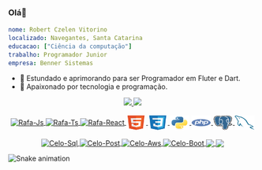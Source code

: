 ### Olá👋

```yaml
nome: Robert Czelen Vitorino
localizado: Navegantes, Santa Catarina
educacao: ["Ciência da computação"]
trabalho: Programador Junior
empresa: Benner Sistemas
```
- 🌱 Estundado e aprimorando para ser Programador em Fluter e Dart.
- 👯 Apaixonado por tecnologia e programação.

<div align="center">
  <a href="https://github.com/robertcvitorino">
  <img height="180em" src="https://github-readme-stats.vercel.app/api?username=robertcvitorino&show_icons=true&theme=gotham&include_all_commits=true&count_private=true"/>
  <img height="180em" src="https://github-readme-stats.vercel.app/api/top-langs/?username=robertcvitorino&layout=compact&langs_count=7&theme=gotham"/>
</div>
<div align="center" style="display: inline_block"><br>
  <img align="center" alt="Rafa-Js" height="30" width="40" src="https://cdn.jsdelivr.net/gh/devicons/devicon/icons/dart/dart-original.svg">
  <img align="center" alt="Rafa-Ts" height="30" width="40" src="https://cdn.jsdelivr.net/gh/devicons/devicon/icons/flutter/flutter-original.svg">
  <img align="center" alt="Rafa-React" height="30" width="40" src="https://cdn.jsdelivr.net/gh/devicons/devicon/icons/java/java-original.svg">
  <img align="center" alt="Rafa-HTML" height="30" width="40" src="https://raw.githubusercontent.com/devicons/devicon/master/icons/html5/html5-original.svg">
  <img align="center" alt="Rafa-CSS" height="30" width="40" src="https://raw.githubusercontent.com/devicons/devicon/master/icons/css3/css3-original.svg">
  <img align="center" alt="Rafa-Python" height="30" width="40" src="https://raw.githubusercontent.com/devicons/devicon/master/icons/python/python-original.svg">
   <img align="center" title="PHP"  height="30" width="40" src="https://raw.githubusercontent.com/devicons/devicon/master/icons/php/php-plain.svg">
  <img align="center" title="Postgres" height="30" width="40" src="https://raw.githubusercontent.com/devicons/devicon/master/icons/postgresql/postgresql-original.svg">
  <img align="center" title="MySql"  height="30" width="40" src="https://raw.githubusercontent.com/devicons/devicon/master/icons/mysql/mysql-original.svg">
</div>
<div align="center"><br>
  <img align="center" alt="Celo-Sql" src="https://img.shields.io/badge/MySQL-00000F?style=for-the-badge&logo=mysql&logoColor=white">
  <img align="center" alt="Celo-Post"  src="https://img.shields.io/badge/PostgreSQL-316192?style=for-the-badge&logo=postgresql&logoColor=white">
  <img align="center" alt="Celo-Aws" src="https://img.shields.io/badge/Amazon_AWS-232F3E?style=for-the-badge&logo=amazon-aws&logoColor=white">
  <img align="center" alt="Celo-Boot"  src="https://img.shields.io/badge/Bootstrap-563D7C?style=for-the-badge&logo=bootstrap&logoColor=white">
    <a href = "mailto:robertcvitorino@gmail.com">
      <img align="center" src="https://img.shields.io/badge/-Gmail-%23333?style=for-the-badge&logo=gmail&logoColor=white" target="_blank">
  </a>
  <a href="https://www.linkedin.com/in/robert-vitorino-901508136/" target="_blank">
    <img align="center" src="https://img.shields.io/badge/-LinkedIn-%230077B5?style=for-the-badge&logo=linkedin&logoColor=white" target="_blank">
  </a> 

</div>
  
  ![Snake animation](https://github.com/robertcvitorino/robertcvitorino/blob/output/github-contribution-grid-snake.svg)
